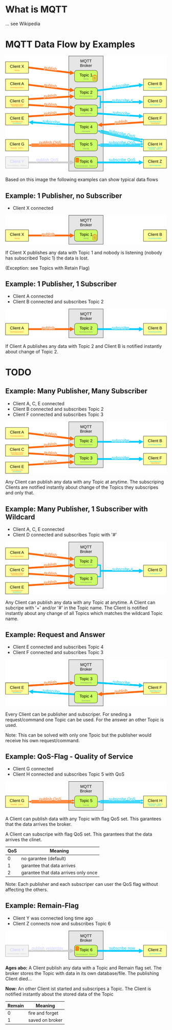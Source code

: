 # What is MQTT

... see Wikipedia

# MQTT Data Flow by Examples

![Logo](MQTT.svg)

Based on this image the following examples can show typical data flows

## Example: 1 Publisher, no Subscriber

* Client X connected

![Logo](MQTT1.svg)

If Client X publishes any data with Topic 1 and nobody is listening (nobody has subscribed Topic 1) the data is lost.

(Exception: see Topics with Retain Flag)

## Example: 1 Publisher, 1 Subscriber

* Client A connected
* Client B connected and subscribes Topic 2

![Logo](MQTT2.svg)

If Client A publishes any data with Topic 2 and Client B is notified instantly about change of Topic 2.

# TODO

## Example: Many Publisher, Many Subscriber

* Client A, C, E connected
* Client B connected and subscribes Topic 2
* Client F connected and subscribes Topic 3

![Logo](MQTT3.svg)

Any Client can publish any data with any Topic at anytime. The subscriping Clients are notified instantly about change of the Topics they subscripes and only that.

## Example: Many Publisher, 1 Subscriber with Wildcard

* Client A, C, E connected
* Client D connected and subscribes Topic with '#'

![Logo](MQTT4.svg)

Any Client can publish any data with any Topic at anytime. A Client can subcripe with '+' and/or '#' in the Topic name. The Client is notified instantly about any change of all Topics which matches the wildcard Topic name.

## Example: Request and Answer

* Client E connected and subscribes Topic 4
* Client F connected and subscribes Topic 3

![Logo](MQTT5.svg)

Every Client can be publisher and subscriper. For sneding a request/command one Topic can be used. For the answer an other Topic is used.

Note: This can be solved with only one Tpoic but the publisher would receive his own request/command.

## Example: QoS-Flag - Quality of Service

* Client G connected
* Client H connected and subscribes Topic 5 with QoS

![Logo](MQTT6.svg)

A Client can publish data with any Topic with flag QoS set. This garantees that the data arrives the broker.

A Client can subscripe with flag QoS set. This garantees that the data arrives the clinet.

|QoS|Meaning|
|-|-|
|0|no garantee (default)|
|1|garantee that data arrives|
|2|garantee that data arrives only once|
 
Note: Each publisher and each subscriper can user the QoS flag without affecting the others.

## Example: Remain-Flag

* Client Y was connected long time ago
* Client Z connects now and subscribes Topic 6

![Logo](MQTT7.svg)

__Ages abo:__ A Client publish any data with a Topic and Remain flag set. The broker stores the Topic with data in its own database/file. The publishing Client died...

__Now:__ An other Client ist started and subscripes a Topic. The Client is notified instantly about the stored data of the Topic

|Remain|Meaning|
|-|-|
|0|fire and forget|
|1|saved on broker|


